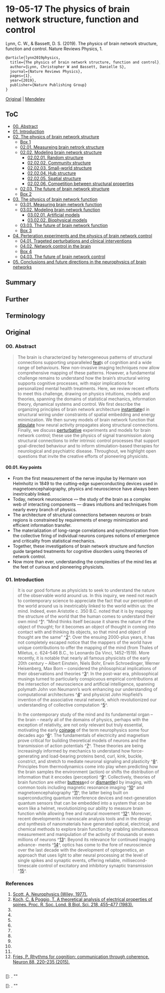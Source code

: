<!--
Filename: 	190517_LynnChristopherW_2019.md
Project: 	/Users/shume/Documents/Cahier
Author: 	shumez <https://github.com/shumez>
Created: 	2019-05-17 20:31:0
Modified: 	2019-05-28 13:08:45
-----
Copyright (c) 2019 shumez
-->

# 19-05-17 The physics of brain network structure, function and control

Lynn, C. W., & Bassett, D. S. (2019). The physics of brain network structure, function and control. Nature Reviews Physics, 1.

```tex
@article{lynn2019physics,
  title={The physics of brain network structure, function and control},
  author={Lynn, Christopher W and Bassett, Danielle S},
  journal={Nature Reviews Physics},
  pages={1},
  year={2019},
  publisher={Nature Publishing Group}
}
```

[Original] | [Mendeley]

## ToC

* [00. Abstract][00]
* [01. Introduction][01]
* [02. The physics of brain network structure][02]
	* [Box 1][box1]
	* [02.01. Measureing brain netrork structure][0201]
	* [02.02. Modeling brain network structure][0202]
		* [02.02.01. Random structure][020201]
		* [02.02.02. Community structure][020202]
		* [02.02.03. Small-world structure][020203]
		* [02.02.04. Hub structure][020204]
		* [02.02.05. Spatial structure][020205]
		* [02.02.06. Competition between structural properties][020206]
	* [02.03. The future of brain network structure][0203]
	* [Box 2][box2]
* [03. The physics of brain network function][03]
	* [03.01. Measuring brain network function][0301]
	* [03.02. Modeling brain network function][0302]
		* [03.02.01. Artificial models][030201]
		* [03.02.02. Biophysical models][030202]
	* [03.03. The future of brain network function][0303]
	* [Box 3][box3]
* [04. Perteration experiments and the physics of brain network control][04]
	* [04.01. Trageted perturbations and clinical interventions][0401]
	* [04.02. Network control in the brain][0402]
	* [Box 4][box4]
	* [04.03. The future of brain network control][0403]
* [05. Conclusions and future directions in the neurophysics of brain networks][05]


## Summary

## Further

## Terminology


## Original

### 00. Abstract

> The brain is characterized by heterogeneous patterns of structural connections supporting unparalleled [feat]s of cognition and a wide range of behaviours. New non-invasive imaging techniques now allow comprehensive mapping of these patterns. However, a fundamental challenge remains to understand how the brain’s structural wiring supports cognitive processes, with major implications for personalized mental health treatments. Here, we review recent efforts to meet this challenge, drawing on physics intuitions, models and theories, spanning the domains of statistical mechanics, information theory, dynamical systems and control. We first describe the organizing principles of brain network architecture [instantiate]d in structural wiring under constraints of spatial embedding and energy minimization. We then survey models of brain network function that [stipulate] how neural activity propagates along structural connections. Finally, we discuss [perturbative] experiments and models for brain network control; these use the physics of signal transmission along structural connections to infer intrinsic control processes that support goal-directed behaviour and to inform stimulation-based therapies for neurological and psychiatric disease. Throughout, we highlight open questions that invite the creative efforts of pioneering physicists.

#### 00.01. Key points

* From the first measurement of the nerve impulse by Hermann von Helmholtz in 1849 to the cutting-edge superconducting devices used in magnetoencephalography, physics and neuroscience have always been inextricably linked.
* Today, network neuroscience — the study of the brain as a complex web of interacting components — draws intuitions and techniques from nearly every branch of physics.
* The architecture of structural connections between neurons or brain regions is constrained by requirements of energy minimization and efficient information transfer.
* The materialization of long-range correlations and synchronization from the collective firing of individual neurons conjures notions of emergence and criticality from statistical mechanics.
* Together, these investigations of brain network structure and function guide targeted treatments for cognitive disorders using theories of network control.
* Now more than ever, understanding the complexities of the mind lies at the feet of curious and pioneering physicists.

### 01. Introduction

> It is our good fortune as physicists to seek to understand the nature of the observable world around us. In this inquiry, we need not reach to contemporary science to appreciate the fact that our perception of the world around us is inextricably linked to the world within us: the mind. Indeed, even Aristotle c. 350 B.C. noted that it is by mapping the structure of the world that the human comes to understand their own mind ^[1]^. “Mind thinks itself because it shares the nature of the object of thought; for it becomes an object of thought in coming into contact with and thinking its objects, so that mind and object of thought are the same” ^[2]^. Over the ensuing 2000-plus years, it has not completely escaped notice that the mappers of the world have unique contributions to offer the mapping of the mind (from Thales of Miletus, c. 624–546 B.C., to Leonardo Da Vinci, 1452–1519). More recently, it is notable that nearly all famous physicists of the early 20th century – Albert Einstein, Niels Bohr, Erwin Schroedinger, Werner Heisenberg, Max Born – considered the philosophical implications of their observations and theories ^[3]^. In the post-war era, philosophical musings turned to particularly conspicuous empirical contributions at the intersection of neuroscience and artificial intelligence, spanning polymath John von Neumann’s work enhancing our understanding of computational architectures ^[4]^ and physicist John Hopfield’s invention of the associative neural network, which revolutionized our understanding of collective computation ^[5]^.

> In the contemporary study of the mind and its fundamental organ – the brain – nearly all of the domains of physics, perhaps with the exception of relativity, are not only relevant but truly essential, motivating the early [coinage] of the term neurophysics some four decades ago ^[6]^. The fundamentals of electricity and magnetism prove critical for building theoretical models of neurons and the transmission of action potentials ^[7]^. These theories are being increasingly informed by mechanics to understand how force-generating and load-bearing proteins bend, curl, kink, buckle, constrict, and stretch to mediate neuronal signaling and plasticity ^[8]^. Principles from thermodynamics come into play when predicting how the brain samples the environment (action) or shifts the distribution of information that it encodes (perception) ^[9]^. Collectively, theories of brain function are either [buttress]ed or [dismantle]d by imaging, with common tools including magnetic resonance imaging ^[10]^ and magnetoencephalography ^[11]^, the latter being built on superconducting quantum interference devices and next-generation quantum sensors that can be embedded into a system that can be worn like a helmet, revolutionizing our ability to measure brain function while allowing free and natural movement ^[12]^. Moreover, recent developments in nanoscale analysis tools and in the design and synthesis of nanomaterials have generated optical, electrical, and chemical methods to explore brain function by enabling simultaneous measurement and manipulation of the activity of thousands or even millions of neurons ^[13]^. Beyond its relevance for continued imaging advance- ments ^[14]^, optics has come to the fore of neuroscience over the last decade with the development of optogenetics, an approach that uses light to alter neural processing at the level of single spikes and synaptic events, offering reliable, millisecond-timescale control of excitatory and inhibitory synaptic transmission ^[15]^.




<!-- [![fig01][fig01]][fig01] -->

### References

01. [Scott, A. Neurophysics (Wiley, 1977).][1]
02. [Koch, C. & Poggio, T. A theoretical analysis of electrical properties of spines. Proc. R. Soc. Lond. B Biol. Sci. 218, 455–477 (1983).][2]
03. 
04. 
05. 
06. 
07. 
08. 
09. 
10. 
11. 
12. [Fries, P. Rhythms for cognition: communication through coherence. Neuron 88, 220–235 (2015).][12]

## 

<!-- -------------------------------------------- -->
<!-- toc -->
[Original]: https://www.nature.com/articles/s42254-019-0040-8
[Mendeley]: https://www.mendeley.com/viewer/?fileId=78370c2e-5094-45f9-7007-f9d192a513ef&documentId=0f2066dc-1282-395d-a1f0-9718a7c5860e

[00]: #00_abstract
[01]: #01_introduction
[02]: #02_the_physics_of_brain_network_structure
[box1]: #box_1
[0201]: #0201_measureing_brain_netrork_structure
[0202]: #0202_modeling_brain_network_structure
[020201]: #020201_random_structure
[020202]: #020202_community_structure
[020203]: #020203_small-world_structure
[020204]: #020204_hub_structure
[020205]: #020205_spatial_structure
[020206]: #020206_competition_between_structural_properties
[0203]: #0203_the_future_of_brain_network_structure
[box2]: #box_2
[03]: #03_the_physics_of_brain_network_function
[0301]: #0301_measuring_brain_network_function
[0302]: #0302_modeling_brain_network_function
[030201]: #030201_artificial_models
[030202]: #030202_biophysical_models
[0303]: #0303_the_future_of_brain_network_function
[box3]: #box_3
[04]: #04_perteration_experiments_and_the_physics_of_brain_network_control
[0401]: #0401_trageted_perturbations_and_clinical_interventions
[0402]: #0402_network_control_in_the_brain
[box4]: #box_4
[0403]: #0403_the_future_of_brain_network_control
[05]: #05_conclusions_and_future_directions_in_the_neurophysics_of_brain_networks

<!-- fig -->
[fig01]: .


<!-- ref -->
[1]: . "Scott, A. Neurophysics (Wiley, 1977)."
[2]: . "Koch, C. & Poggio, T. A theoretical analysis of electrical properties of spines. Proc. R. Soc. Lond. B Biol. Sci. 218, 455–477 (1983)."
[3]: .
[4]: .
[5]: .
[6]: .
[7]: .
[8]: .
[9]: .
[10]: .
[11]: .
[12]: https://www.sciencedirect.com/science/article/pii/S0896627315008235 "Fries, P. Rhythms for cognition: communication through coherence. Neuron 88, 220–235 (2015)."
[13]: .
[14]: .
[15]: .
[]: . ""



<!-- terminology -->
[feat]: . "偉業"
[instantiate]: . "例示する"
[stipulate]: . "規定する"
[perturbative]: . "動揺, 混乱"
[coinage]: . "硬貨"
[buttress]: . "控壁で支える, 支持する, 強化する"
[dismantle]: . "分解する, 取り壊す"
[]: . ""

<style type="text/css">
	img{width: 50%; float: right;}
</style>